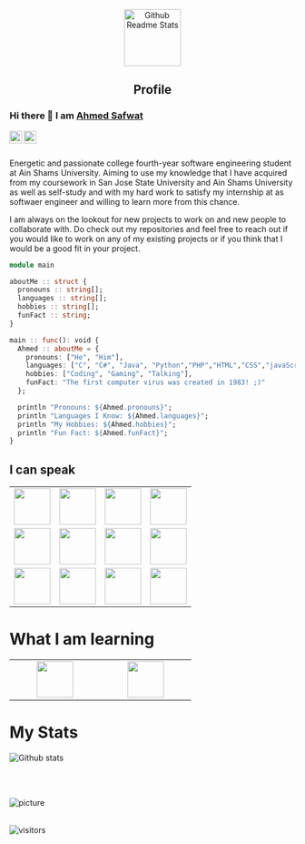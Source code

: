  <p align="center">
 <img width="100px" src="https://res.cloudinary.com/anuraghazra/image/upload/v1594908242/logo_ccswme.svg" align="center" alt="Github Readme Stats" />
 <h2 align="center">Profile</h2>
</p>

### Hi there 👋 I am [Ahmed Safwat](https://github.com/Ahmedsafwat101)

<a href="https://www.linkedin.com/in/ahmedsafwat101/">
  <img align="left" alt="Ahmed's LinkdeIN" width="22px" src="https://cdn.worldvectorlogo.com/logos/linkedin-icon-2.svg" />
</a>
<a href="https://leetcode.com/ahmedsafwat172/">
  <img align="left" alt="Ahmed's Leetcode" width="22px" src="https://cdn.jsdelivr.net/npm/simple-icons@v3/icons/leetcode.svg" />
</a>

<br />
<br />
<!--
**AhmedSafwta101** is a ✨ _special_ ✨ repository because its `README.md` (this file) appears on your GitHub profile.
-->

<div>
 <p>

Energetic and passionate college fourth-year software engineering student at Ain Shams University. Aiming to use my knowledge that I have acquired from my coursework in San Jose State University and Ain Shams University as well as self-study and with my hard work to satisfy my internship at as softwaer engineer and willing to learn more from this chance. 

I am always on the lookout for new projects to work on and new people to collaborate with. Do check out my repositories and feel free to reach out if you would like to work on any of my existing projects or if you think that I would be a good fit in your project.

</h4>
</div>

```julia
module main

aboutMe :: struct {
  pronouns :: string[];
  languages :: string[];
  hobbies :: string[];
  funFact :: string;
}

main :: func(): void {
  Ahmed :: aboutMe = {
    pronouns: ["He", "Him"],
    languages: ["C", "C#", "Java", "Python","PHP","HTML","CSS","javaScript"],
    hobbies: ["Coding", "Gaming", "Talking"],
    funFact: "The first computer virus was created in 1983! ;)"
  };

  println "Pronouns: ${Ahmed.pronouns}";
  println "Languages I Know: ${Ahmed.languages}";
  println "My Hobbies: ${Ahmed.hobbies}";
  println "Fun Fact: ${Ahmed.funFact}";
}
```

## I can speak

<table>
  <tbody>
    <tr valign="top">
      <td width="25%" align="center">
        <img height="64px" src="https://cdn.svgporn.com/logos/c.svg">
      </td>
      <td width="25%" align="center">
        <img height="64px" src="https://cdn.svgporn.com/logos/c-sharp.svg">
      </td>
      <td width="25%" align="center">
        <img height="64px" src="https://cdn.svgporn.com/logos/java.svg">
      </td>
      <td width="25%" align="center">
        <img height="64px" src="https://cdn.svgporn.com/logos/python.svg">
      </td>
    </tr>
    <tr valign="top">
      <td width="25%" align="center">
        <img height="64px"  src="https://cdn.worldvectorlogo.com/logos/adobe-xd.svg">
      </td>
      <td width="25%" align="center">
        <img height="64px" src="https://cdn.svgporn.com/logos/git-icon.svg">
      </td>
      <td width="25%" align="center">
        <img height="64px" src="https://cdn.svgporn.com/logos/visual-studio-code.svg">
      </td>
        <td width="25%" align="center">
        <img height="64px" src="https://cdn.worldvectorlogo.com/logos/android-logomark.svg">
      </td>
       <tr valign="top">
      <td width="25%" align="center">
        <img height="64px"  src="https://cdn.worldvectorlogo.com/logos/php.svg">
      </td>
      <td width="25%" align="center">
        <img height="64px"  src="https://cdn.worldvectorlogo.com/logos/javascript-1.svg">
      </td>  
       <td width="25=%" align="center">
        <img height="64px"  src="https://cdn.worldvectorlogo.com/logos/html-5.svg">
      </td>
      <td width="25%" align="center">
        <img height="64px"  src="https://cdn.worldvectorlogo.com/logos/css-3.svg">
      </td>  
    </tr>
  </tbody>
</table>

# What I am learning 
<table>
  <tbody>
    <tr valign="top">
      <td width="25%" align="center">
        <img height="64px" src="https://cdn.worldvectorlogo.com/logos/react-2.svg">
      </td>
      <td width="25%" align="center">
        <img height="64px" src="https://cdn.worldvectorlogo.com/logos/android-logomark.svg">
      </td>
    </tr>
  </tbody>
</table>

# My Stats

![Github stats](https://github-readme-stats.vercel.app/api?username=Ahmedsafwat101&show_icons=true&hide_border=true)

<br />
<br />

![picture](https://raw.githubusercontent.com/saadeghi/saadeghi/master/dino.gif)
<br />
<br />

![visitors](https://visitor-badge.laobi.icu/badge?page_id=AhmedSafwat101)
